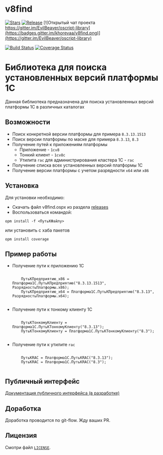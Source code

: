 # v8find

[![Stars](https://img.shields.io/github/stars/khorevaa/v8find.svg?label=Github%20%E2%98%85&a)](https://github.com/khorevaa/v8find/stargazers)
[![Release](https://img.shields.io/github/tag/khorevaa/v8find.svg?label=Last%20release&a)](https://github.com/khorevaa/v8find/releases)
[![Открытый чат проекта https://gitter.im/EvilBeaver/oscript-library](https://badges.gitter.im/khorevaa/v8find.png)](https://gitter.im/EvilBeaver/oscript-library)

[![Build Status](https://travis-ci.org/khorevaa/v8find.svg?branch=master)](https://travis-ci.org/khorevaa/v8find)
[![Coverage Status](https://coveralls.io/repos/github/khorevaa/v8find/badge.svg?branch=master)](https://coveralls.io/github/khorevaa/v8find?branch=master)

# Библиотека для поиска установленных версий платформы 1С

Данная библиотека предназначена для поиска установленных версий платформы 1С в различных каталогах

## Возможности

* Поиск конкретной версии платформы для примера `8.3.13.1513`
* Поиск версии платформы по маске для примера `8.3.13`, `8.3`
* Получение путей к приложениям платформы
    * Приложение - `1cv8`
    * Тонкий клиент - `1cv8c`
    * Утилита `rac`  для администрирования кластера 1С - `rac`
* Получение списка всех установленных версий платформы 1С
* Получение версии платформы с учетом разрядности `x64` или `x86`

## Установка

Для установки необходимо:
* Скачать файл v8find.ospx из раздела [releases](https://github.com/khorevaa/v8find/releases)
* Воспользоваться командой:

```
opm install -f <ПутьКФайлу>
```
или установить с хаба пакетов

```
opm install coverage
```

## Пример работы

* Получение пути к приложению 1С

    ```bsl

        ПутьКПредприятию_x86 = Платформа1С.ПутьКПредприятию("8.3.13.1513", РазрядностьПлатформы.x86);
        ПутьКПредприятию_x64 = Платформа1С.ПутьКПредприятию("8.3.13", РазрядностьПлатформы.x64);
        
    ```

* Получение пути к тонкому клиенту 1С

    ```bsl

        ПутьКТонкомуКлиенту = Платформа1С.ПутьКТонкомуКлиенту("8.3.13");
        ПутьКТонкомуКлиенту = Платформа1С.ПутьКТонкомуКлиенту("8.3");
        
    ```

* Получение пути к утилите `rac`

    ```bsl

        ПутьКRAC = Платформа1С.ПутьКRAC("8.3.13");
        ПутьКRAC = Платформа1С.ПутьКRAC("8.3");
        
    ```

## Публичный интерфейс

[Документация публичного интерфейса (в разработке)](docs/README.md)

## Доработка

Доработка проводится по git-flow. Жду ваших PR.

## Лицензия

Смотри файл [`LICENSE`](LICENSE).
